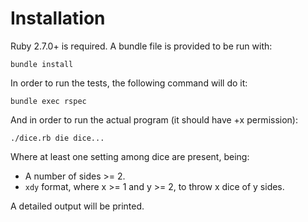 Installation
============

Ruby 2.7.0+ is required. A bundle file is provided to be run with:

    bundle install

In order to run the tests, the following command will do it:

    bundle exec rspec

And in order to run the actual program (it should have +x permission):

    ./dice.rb die dice...

Where at least one setting among dice are present, being:

  - A number of sides >= 2.
  - `xdy` format, where x >= 1 and y >= 2, to throw x dice of y sides.

A detailed output will be printed.
